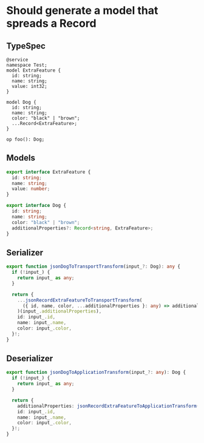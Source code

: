 # Should generate a model that spreads a Record

## TypeSpec

```tsp
@service
namespace Test;
model ExtraFeature {
  id: string;
  name: string;
  value: int32;
}

model Dog {
  id: string;
  name: string;
  color: "black" | "brown";
  ...Record<ExtraFeature>;
}

op foo(): Dog;
```

## Models

```ts src/models/models.ts interface ExtraFeature
export interface ExtraFeature {
  id: string;
  name: string;
  value: number;
}
```

```ts src/models/models.ts interface Dog
export interface Dog {
  id: string;
  name: string;
  color: "black" | "brown";
  additionalProperties?: Record<string, ExtraFeature>;
}
```

## Serializer

```ts src/models/serializers.ts function jsonDogToTransportTransform
export function jsonDogToTransportTransform(input_?: Dog): any {
  if (!input_) {
    return input_ as any;
  }

  return {
    ...jsonRecordExtraFeatureToTransportTransform(
      ({ id, name, color, ...additionalProperties }: any) => additionalProperties,
    )(input_.additionalProperties),
    id: input_.id,
    name: input_.name,
    color: input_.color,
  }!;
}
```

## Deserializer

```ts src/models/serializers.ts function jsonDogToApplicationTransform
export function jsonDogToApplicationTransform(input_?: any): Dog {
  if (!input_) {
    return input_ as any;
  }

  return {
    additionalProperties: jsonRecordExtraFeatureToApplicationTransform(input_),
    id: input_.id,
    name: input_.name,
    color: input_.color,
  }!;
}
```
